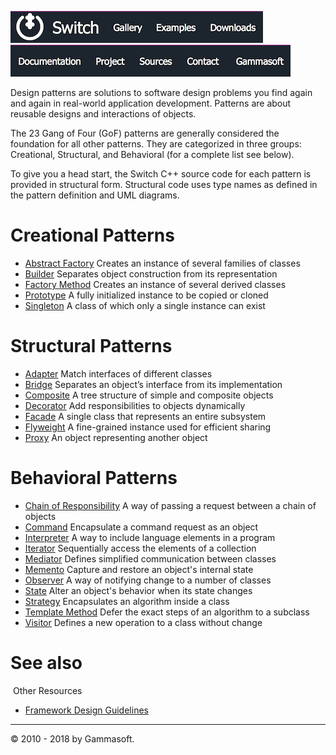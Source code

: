 [![Switch](../docs/Pictures/Menu/Switch.png)](Home.md)[![Switch](../docs/Pictures/Menu/Gallery.png)](Gallery.md)[![Switch](../docs/Pictures/Menu/Examples.png)](Examples.md)[![Switch](../docs/Pictures/Menu/Downloads.png)](Downloads.md)[![Switch](../docs/Pictures/Menu/Documentation.png)](Documentation.md)[![Switch](../docs/Pictures/Menu/Project.png)](https://sourceforge.net/projects/switchpro)[![Switch](../docs/Pictures/Menu/Sources.png)](https://github.com/gammasoft71/switch)[![Switch](../docs/Pictures/Menu/Contact.png)](Contact.md)[![Switch](../docs/Pictures/Menu/Gammasoft.png)](https://gammasoft71.wixsite.com/gammasoft)

Design patterns are solutions to software design problems you find again and again in real-world application development. Patterns are about reusable designs and interactions of objects.

The 23 Gang of Four (GoF) patterns are generally considered the foundation for all other patterns. They are categorized in three groups: Creational, Structural, and Behavioral (for a complete list see below).

To give you a head start, the Switch C++ source code for each pattern is provided in structural form. Structural code uses type names as defined in the pattern definition and UML diagrams.

# Creational Patterns

* [Abstract Factory](AbstractFactory.md) Creates an instance of several families of classes
* [Builder](Builder.md) Separates object construction from its representation
* [Factory Method](FactoryMethod.md) Creates an instance of several derived classes
* [Prototype](Prototype.md) A fully initialized instance to be copied or cloned
* [Singleton](Singleton.md) A class of which only a single instance can exist

# Structural Patterns

* [Adapter](Adapter.md) Match interfaces of different classes
* [Bridge](Bridge.md) Separates an object’s interface from its implementation
* [Composite](Composite.md) A tree structure of simple and composite objects
* [Decorator](Decorator.md) Add responsibilities to objects dynamically
* [Facade](Facade.md) A single class that represents an entire subsystem
* [Flyweight](Flyweight.md) A fine-grained instance used for efficient sharing
* [Proxy](Proxy.md) An object representing another object

# Behavioral Patterns

* [Chain of Responsibility](ChainOfResponsibility.md) A way of passing a request between a chain of objects
* [Command](Command.md) Encapsulate a command request as an object
* [Interpreter](Interpreter.md) A way to include language elements in a program
* [Iterator](Iterator.md) Sequentially access the elements of a collection
* [Mediator](Mediator.md) Defines simplified communication between classes
* [Memento](Memento.md) Capture and restore an object's internal state
* [Observer](Observer.md) A way of notifying change to a number of classes
* [State](State.md) Alter an object's behavior when its state changes
* [Strategy](Strategy.md) Encapsulates an algorithm inside a class
* [Template Method](TemplateMethod.md) Defer the exact steps of an algorithm to a subclass
* [Visitor](Visitor.md) Defines a new operation to a class without change

# See also
​
Other Resources

* [Framework Design Guidelines](FrameworkDesignGuidelines.md)

______________________________________________________________________________________________

© 2010 - 2018 by Gammasoft.
